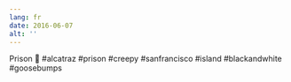 ```yaml
---
lang: fr
date: 2016-06-07
alt: ''
---
```


Prison 👮 #alcatraz #prison #creepy #sanfrancisco #island #blackandwhite #goosebumps
